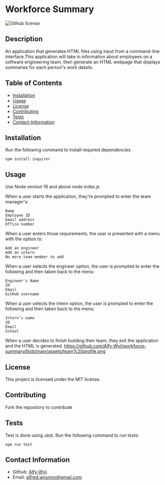 # Workforce Summary
  ![Github license](https://img.shields.io/badge/license-MIT-blue.svg)


  ## Description 

  An application that generates HTML files using input from a command-line interface.This application will take in information about employees on a software engineering team, then generate an HTML webpage that displays summaries for each person's work details.

  ## Table of Contents

  * [Installation](#installation)
  * [Usage](#usage)
  * [License](#license)
  * [Contributing](#contributing)
  * [Tests](#tests)
  * [Contact-Information](#contact-Information)
  
  ## Installation
  Run the following command to install required dependencies

  ```
  npm install inquirer
  ```

  ## Usage

  Use Node version 16 and above
  node index.js

  When a user starts the application, they're prompted to enter the team manager's:

    Name
    Employee ID
    Email address
    Office number

  When a user enters those requirements, the user is presented with a menu with the option to:

    Add an engineer
    Add an intern
    No more team member to add

  When a user selects the engineer option, the user is prompted to enter the following and then taken back to the menu:

    Engineer's Name
    ID
    Email
    GitHub username

  When a user selects the intern option, the user is prompted to enter the following and then taken back to the menu:

    Intern’s name
    ID
    Email
    School

  When a user decides to finish building their team, they exit the application and the HTML is generated.
  https://github.com/Alfy-Wyl/workforce-summary/blob/main/assets/team%20profile.png

  ## License

  This project is licensed under the MIT license.

  ## Contributing

  Fork the repository to contribute

  ## Tests
  Test is done using Jest. Run the following command to run tests:
  
  ```
  npm run test
  ```

  ## Contact Information

  * Github: [Alfy-Wyl](https://github.com/Alfy-Wyl).
  * Email: alfred.wnunoo@gmail.com

  
